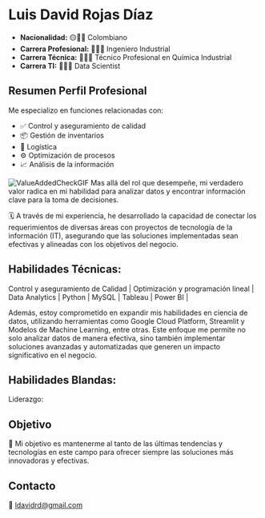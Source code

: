 # Luis David Rojas Díaz

- **Nacionalidad:**            🟡🔵🔴 Colombiano
- **Carrera Profesional:**     👨🏽‍🏭 Ingeniero Industrial
- **Carrera Técnica:**         👨🏽‍🔬 Técnico Profesional en Química Industrial
- **Carrera TI:**              👩🏽‍💻 Data Scientist

## Resumen Perfil Profesional

Me especializo en funciones relacionadas con:

- ✅️ Control y aseguramiento de calidad
- 📦 Gestión de inventarios
- 🚚 Logística
- ⚙️ Optimización de procesos
- 📈 Análisis de la información

![ValueAddedCheckGIF](https://github.com/LDavidRojasD/LDavidRojasD/assets/136623954/5352863c-8231-4c18-b0ce-b8a3557af8f6) Mas allá del rol que desempeñe, mi verdadero valor radica en mi habilidad para analizar datos y encontrar información clave para la toma de decisiones.

🗓️ A través de mi experiencia, he desarrollado la capacidad de conectar los requerimientos de diversas áreas con proyectos de tecnología de la información (IT), asegurando que las soluciones implementadas sean efectivas y alineadas con los objetivos del negocio.

## Habilidades Técnicas:

Control y aseguramiento de Calidad | Optimización y programación lineal | Data Analytics | Python | MySQL | Tableau | Power BI |

Además, estoy comprometido en expandir mis habilidades en ciencia de datos, utilizando herramientas como Google Cloud Platform, Streamlit y Modelos de Machine Learning, entre otras. Este enfoque me permite no solo analizar datos de manera efectiva, sino también implementar soluciones avanzadas y automatizadas que generen un impacto significativo en el negocio.

## Habilidades Blandas:

Liderazgo: 

## Objetivo

🎯 Mi objetivo es mantenerme al tanto de las últimas tendencias y tecnologías en este campo para ofrecer siempre las soluciones más innovadoras y efectivas.

## Contacto

📧 ldavidrd@gmail.com

